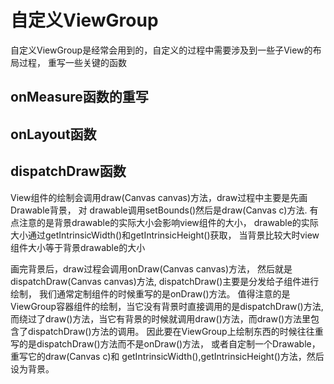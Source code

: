 # 自定义ViewGroup
自定义ViewGroup是经常会用到的，自定义的过程中需要涉及到一些子View的布局过程，
重写一些关键的函数

## onMeasure函数的重写

## onLayout函数  


## dispatchDraw函数
View组件的绘制会调用draw(Canvas canvas)方法，draw过程中主要是先画Drawable背景，
对 drawable调用setBounds()然后是draw(Canvas c)方法.
有点注意的是背景drawable的实际大小会影响view组件的大小，
drawable的实际大小通过getIntrinsicWidth()和getIntrinsicHeight()获取，
当背景比较大时view组件大小等于背景drawable的大小

画完背景后，draw过程会调用onDraw(Canvas canvas)方法，
然后就是dispatchDraw(Canvas canvas)方法, dispatchDraw()主要是分发给子组件进行绘制，
我们通常定制组件的时候重写的是onDraw()方法。
值得注意的是ViewGroup容器组件的绘制，当它没有背景时直接调用的是dispatchDraw()方法, 
而绕过了draw()方法，当它有背景的时候就调用draw()方法，而draw()方法里包含了dispatchDraw()方法的调用。
因此要在ViewGroup上绘制东西的时候往往重写的是dispatchDraw()方法而不是onDraw()方法，
或者自定制一个Drawable，
重写它的draw(Canvas c)和 getIntrinsicWidth(),getIntrinsicHeight()方法，然后设为背景。  





